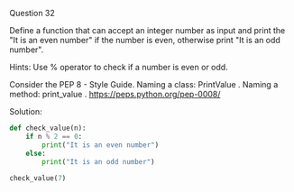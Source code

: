 Question 32

Define a function that can accept an integer number as input and print the 
"It is an even number" if the number is even, otherwise print "It is an odd number".

Hints:
Use % operator to check if a number is even or odd.

Consider the PEP 8 - Style Guide. Naming a class: PrintValue . Naming a method: print_value .
https://peps.python.org/pep-0008/

Solution:
```python
def check_value(n):
    if n % 2 == 0:
        print("It is an even number")
    else:
        print("It is an odd number")
        
check_value(7)
```

